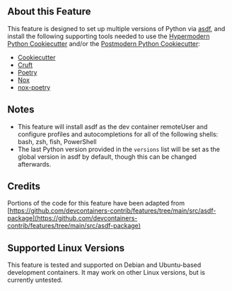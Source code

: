 <!-- markdownlint-disable MD041 -->

## About this Feature

This feature is designed to set up multiple versions of Python via [asdf](https://asdf-vm.com), and install the following supporting tools needed to use the [Hypermodern Python Cookiecutter](https://cookiecutter-hypermodern-python.readthedocs.io) and/or the [Postmodern Python Cookiecutter](https://github.com/natescherer/cookiecutter-postmodern-python):

- [Cookiecutter](https://github.com/audreyr/cookiecutter)
- [Cruft](https://github.com/cruft/cruft)
- [Poetry](https://python-poetry.org/)
- [Nox](https://nox.thea.codes/)
- [nox-poetry](https://nox-poetry.readthedocs.io/)

## Notes

- This feature will install asdf as the dev container remoteUser and configure profiles and autocompletions for all of the following shells: bash, zsh, fish, PowerShell
- The last Python version provided in the `versions` list will be set as the global version in asdf by default, though this can be changed afterwards.

## Credits

Portions of the code for this feature have been adapted from [https://github.com/devcontainers-contrib/features/tree/main/src/asdf-package](https://github.com/devcontainers-contrib/features/tree/main/src/asdf-package)

## Supported Linux Versions

This feature is tested and supported on Debian and Ubuntu-based development containers. It may work on other Linux versions, but is currently untested.
